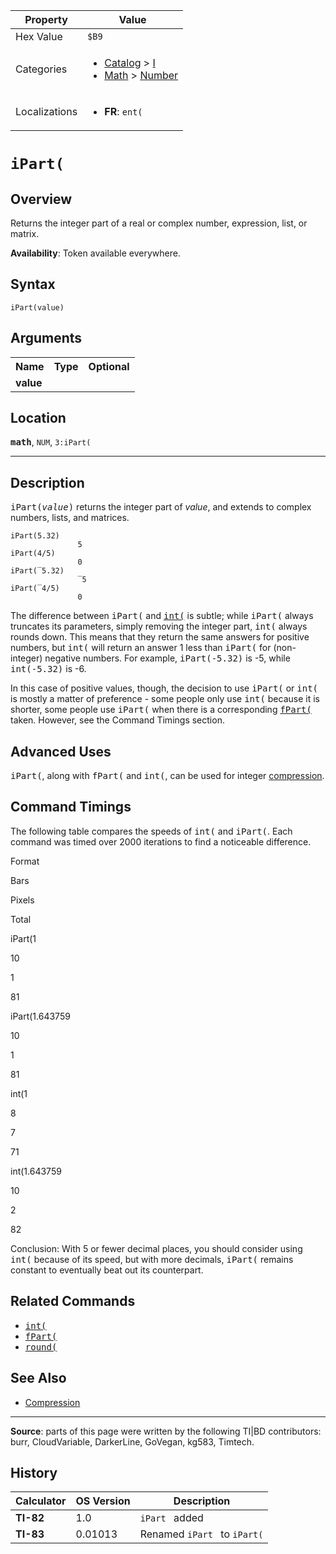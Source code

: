 | Property      | Value |
|---------------|-------|
| Hex Value     | `$B9`|
| Categories    | <ul><li>[Catalog](<../categories/Catalog.md>) > [I](<../categories/Catalog.md#I>)</li><li>[Math](<../categories/Math.md>) > [Number](<../categories/Math.md#Number>)</li></ul> |
| Localizations | <ul><li><b>FR</b>: `ent(`</li></ul> |

# `iPart(`

## Overview
Returns the integer part of a real or complex number, expression, list, or matrix.


<b>Availability</b>: Token available everywhere.

## Syntax
`iPart(value)`

## Arguments
<table>
<tr><th>Name</th><th>Type</th><th>Optional</th></tr>

<tr><td><b>value</b></td><td></td><td></td></tr>

</table>

## Location
<tt><kbd><b>math</b></kbd></tt>, `NUM`, `3:iPart(`
<hr>

## Description

<tt>iPart(<em>value</em>)</tt> returns the integer part of _value_, and extends to complex numbers, lists, and matrices.

```ti-basic
iPart(5.32)
               5
iPart(4/5)
               0
iPart(‾5.32)
               ‾5
iPart(‾4/5)
               0
```

The difference between <tt>iPart(</tt> and <tt><a href="int(.md">int(</a></tt> is subtle; while <tt>iPart(</tt> always truncates its parameters, simply removing the integer part, <tt>int(</tt> always rounds down. This means that they return the same answers for positive numbers, but <tt>int(</tt> will return an answer 1 less than <tt>iPart(</tt> for (non-integer) negative numbers. For example, <tt>iPart(-5.32)</tt> is -5, while <tt>int(-5.32)</tt> is -6.

In this case of positive values, though, the decision to use <tt>iPart(</tt> or <tt>int(</tt> is mostly a matter of preference - some people only use <tt>int(</tt> because it is shorter, some people use <tt>iPart(</tt> when there is a corresponding <tt><a href="fPart(.md">fPart(</a></tt> taken. However, see the Command Timings section.

## Advanced Uses

<tt>iPart(</tt>, along with <tt>fPart(</tt> and <tt>int(</tt>, can be used for integer [compression](compression.md).

## Command Timings

The following table compares the speeds of <tt>int(</tt> and <tt>iPart(</tt>. Each command was timed over 2000 iterations to find a noticeable difference.

Format

Bars

Pixels

Total

iPart(1

10

1

81

iPart(1.643759

10

1

81

int(1

8

7

71

int(1.643759

10

2

82

Conclusion: With 5 or fewer decimal places, you should consider using <tt>int(</tt> because of its speed, but with more decimals, <tt>iPart(</tt> remains constant to eventually beat out its counterpart.

## Related Commands

*   <tt><a href="int(.md">int(</a></tt>
*   <tt><a href="fPart(.md">fPart(</a></tt>
*   <tt><a href="round(.md">round(</a></tt>

## See Also

*   [Compression](Compression.md)

* * *

**Source**: parts of this page were written by the following TI|BD contributors: burr, CloudVariable, DarkerLine, GoVegan, kg583, Timtech.

## History
| Calculator | OS Version | Description |
|------------|------------|-------------|
| <b>TI-82</b> | 1.0 | `iPart ` added |
| <b>TI-83</b> | 0.01013 | Renamed `iPart ` to `iPart(`


